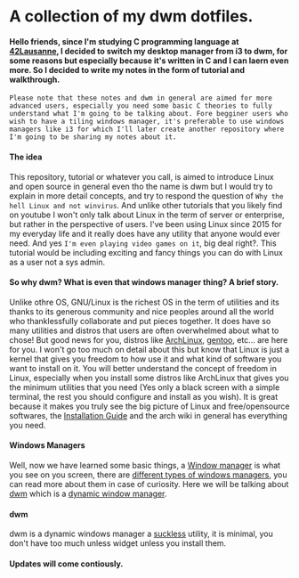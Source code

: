 # A collection of my dwm dotfiles.

#### Hello friends, since I'm studying C programming language at [42Lausanne](https://www.42lausanne.ch/), I decided to switch my desktop manager from i3 to dwm, for some reasons but especially because it's written in C and I can laern even more. So I decided to write my notes in the form of tutorial and walkthrough.

`Please note that these notes and dwm in general are aimed for more advanced users, especially you need some basic C theories to fully understand what I'm going to be talking about. Fore begginer users who wish to have a tiling windows manager, it's preferable to use windows managers like i3 for which I'll later create another repository where I'm going to be sharing my notes about it.`

#### The idea
This repository, tutorial or whatever you call, is aimed to introduce Linux and open source in general even tho the name is dwm but I would try to explain in more detail concepts, and try to respond the question of `Why the hell Linux and not winvirus`. And unlike other tutorials that you likely find on youtube I won't only talk about Linux in the term of server or enterprise, but rather in the perspective of users. I've been using Linux since 2015 for my everyday life and it really does have any utility that anyone would ever need. And yes `I'm even playing video games on it`, big deal right?.
This tutorial would be including exciting and fancy things you can do with Linux as a user not a sys admin.

#### So why dwm? What is even that windows manager thing? A brief story.
Unlike othre OS, GNU/Linux is the richest OS in the term of utilities and its thanks to its generous community and nice peoples around all the world who thanklessfully collaborate and put pieces together. It does have so many utilities and distros that users are often overwhelmed about what to chose! But good news for you, distros like [ArchLinux](https://archlinux.org/), [gentoo](https://www.gentoo.org/), etc... are here for you.
I won't go too much on detail about this but know that Linux is just a kernel that gives you freedom to how use it and what kind of software you want to install on it. You will better understand the concept of freedom in Linux, especially when you install some distros like ArchLinux that gives you the minimum utilities that you need (Yes only a black screen with a simple terminal, the rest you should configure and install as you wish).
It is great because it makes you truly see the big picture of Linux and free/opensource softwares, the [Installation Guide](https://wiki.archlinux.org/title/Installation_guide) and the arch wiki in general has everything you need.

#### Windows Managers
Well, now we have learned some basic things, a [Window manager](https://wiki.archlinux.org/title/window_manager) is what you see on you screen, there are [different types of windows managers](https://wiki.archlinux.org/title/window_manager#Types), you can read more about them in case of curiosity. Here we will be talking about [dwm](https://dwm.suckless.org/) which is a [dynamic window manager](https://en.wikipedia.org/wiki/Dynamic_window_manager).

#### dwm
dwm is a dynamic windows manager a [suckless](https://dwm.suckless.org/) utility, it is minimal, you don't have too much unless widget unless you install them.

#### Updates will come contiously.
